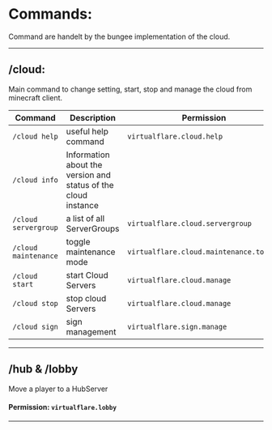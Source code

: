 Commands:
===

Command are handelt by the bungee implementation of the cloud.

---
/cloud:
---

Main command to change setting, start, stop and manage the cloud from minecraft client.

| Command              | Description                                                    | Permission                              |
|----------------------|----------------------------------------------------------------|-----------------------------------------|
| `/cloud help`        | useful help command                                            | `virtualflare.cloud.help`               |
| `/cloud info`        | Information about the version and status of the cloud instance |                                         |
| `/cloud servergroup` | a list of all ServerGroups                                     | `virtualflare.cloud.servergroup`        |
| `/cloud maintenance` | toggle maintenance mode                                        | `virtualflare.cloud.maintenance.toggle` |
| `/cloud start`       | start Cloud Servers                                            | `virtualflare.cloud.manage`             |
| `/cloud stop`        | stop cloud Servers                                             | `virtualflare.cloud.manage`             |
| `/cloud sign`        | sign management                                                | `virtualflare.sign.manage`              |
---

/hub & /lobby
---

Move a player to a HubServer

#### Permission: `virtualflare.lobby`

---